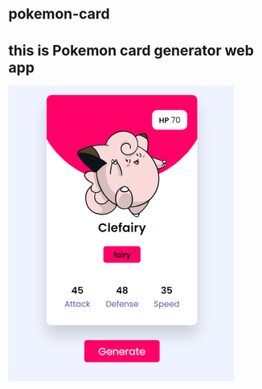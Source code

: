 # pokemon-card
<h1 style="font-weight:bold;">this is Pokemon card generator web app</h1>
<img src="card.png">
